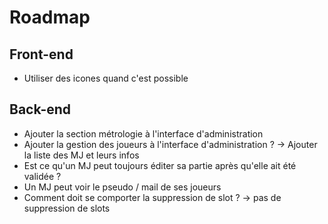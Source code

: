 # Roadmap

## Front-end

 * Utiliser des icones quand c'est possible

## Back-end

 * Ajouter la section métrologie à l'interface d'administration
 * Ajouter la gestion des joueurs à l'interface d'administration ? -> Ajouter la liste des MJ et leurs infos
 * Est ce qu'un MJ peut toujours éditer sa partie après qu'elle ait été validée ?
 * Un MJ peut voir le pseudo / mail de ses joueurs
 * Comment doit se comporter la suppression de slot ? -> pas de suppression de slots
